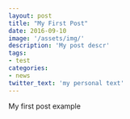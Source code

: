 ```yaml
---
layout: post
title: "My First Post"
date: 2016-09-10
image: '/assets/img/'
description: 'My post descr'
tags:
- test
categories:
- news
twitter_text: 'my personal text'
---
```


My first post example
